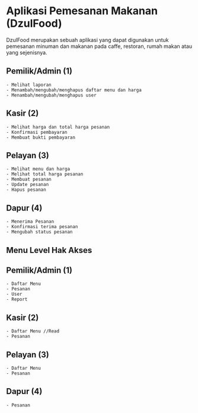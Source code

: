 # Aplikasi Pemesanan Makanan (DzulFood)

DzulFood merupakan sebuah aplikasi yang dapat digunakan untuk pemesanan minuman dan makanan pada caffe, restoran, rumah makan atau yang sejenisnya.

## Pemilik/Admin (1)

    - Melihat laporan
    - Menambah/mengubah/menghapus daftar menu dan harga
    - Menambah/mengubah/menghapus user

## Kasir (2)

    - Melihat harga dan total harga pesanan
    - Konfirmasi pembayaran
    - Membuat bukti pembayaran

## Pelayan (3)

    - Melihat menu dan harga
    - Melihat total harga pesanan
    - Membuat pesanan
    - Update pesanan
    - Hapus pesanan

## Dapur (4)

    - Menerima Pesanan
    - Konfirmasi terima pesanan
    - Mengubah status pesanan

## Menu Level Hak Akses

## Pemilik/Admin (1)

    - Daftar Menu
    - Pesanan
    - User
    - Report

## Kasir (2)

    - Daftar Menu //Read
    - Pesanan

## Pelayan (3)

    - Daftar Menu
    - Pesanan

## Dapur (4)

    - Pesanan

